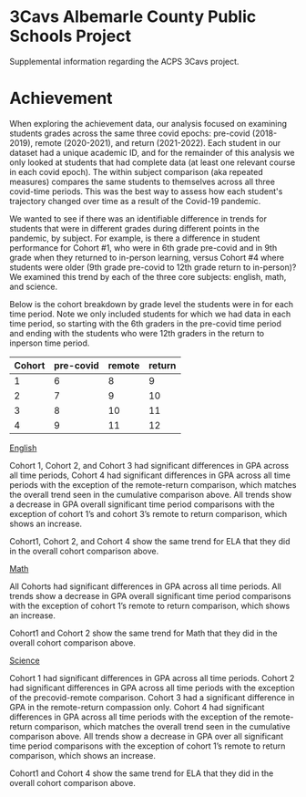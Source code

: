 # 3Cavs Albemarle County Public Schools Project
Supplemental information regarding the ACPS 3Cavs project.



# Achievement

When exploring the achievement data, our analysis focused on examining students grades across the same three covid epochs: pre-covid (2018-2019), remote (2020-2021), and return (2021-2022). Each student in our dataset had a unique academic ID, and for the remainder of this analysis we only looked at students that had complete data (at least one relevant course in each covid epoch). The within subject comparison (aka repeated measures) compares the same students to themselves across all three covid-time periods. This was the best way to assess how each student's trajectory changed over time as a result of the Covid-19 pandemic. 

We wanted to see if there was an identifiable difference in trends for students that were in different grades during different points in the pandemic, by subject. For example, is there a difference in student performance for Cohort #1, who were in 6th grade pre-covid and in 9th grade when they returned to in-person learning, versus Cohort #4 where students were older (9th grade pre-covid to 12th grade return to in-person)? We examined this trend by each of the three core subjects: english, math, and science. 

Below is the cohort breakdown by grade level the students were in for each time period. Note we only included students for which we had data in each time period, so starting with the 6th graders in the pre-covid time period and ending with the students who were 12th graders in the return to inperson time period. 

| Cohort | pre-covid | remote | return |
| ------ | --------- | ------ | ------ |
|   1    | 6         | 8      | 9      |
|   2    | 7         | 9      | 10     |
|   3    | 8         | 10     | 11     |
|   4    | 9         | 11     | 12     |

[English](https://github.com/roryblakc/3Cavs-ACPS/blob/main/ELA2.pdf)

Cohort 1, Cohort 2, and Cohort 3 had significant differences in GPA across all time periods, Cohort 4 had significant differences in GPA across all time periods with the exception of the remote-return comparison, which matches the overall trend seen in the cumulative comparison above. All trends show a decrease in GPA overall significant time period comparisons with the exception of cohort 1’s and cohort 3’s remote to return comparison, which shows an increase. 

Cohort1, Cohort 2, and Cohort 4 show the same trend for ELA that they did in the overall cohort comparison above.

[Math](https://github.com/roryblakc/3Cavs-ACPS/blob/main/Math2.pdf)

All Cohorts had significant differences in GPA across all time periods. All trends show a decrease in GPA overall significant time period comparisons with the exception of cohort 1’s remote to return comparison, which shows an increase. 

Cohort1 and Cohort 2 show the same trend for Math that they did in the overall cohort comparison above.

[Science](https://github.com/roryblakc/3Cavs-ACPS/blob/main/Sci2.pdf)

Cohort 1 had significant differences in GPA across all time periods. Cohort 2 had significant differences in GPA across all time periods with the exception of the precovid-remote comparison. Cohort 3 had a significant difference in GPA in the remote-return compassion only. Cohort 4 had significant differences in GPA across all time periods with the exception of the remote-return comparison, which matches the overall trend seen in the cumulative comparison above. All trends show a decrease in GPA over all significant time period comparisons with the exception of cohort 1’s remote to return comparison, which shows an increase. 

Cohort1 and Cohort 4 show the same trend for ELA that they did in the overall cohort comparison above.



